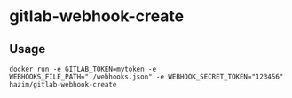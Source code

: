 # gitlab-webhook-create

## Usage

```
docker run -e GITLAB_TOKEN=mytoken -e WEBHOOKS_FILE_PATH="./webhooks.json" -e WEBHOOK_SECRET_TOKEN="123456" hazim/gitlab-webhook-create 
```